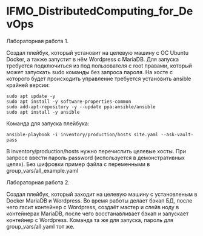 # IFMO_DistributedComputing_for_DevOps
Лабораторная работа 1.

Создал плейбук, который установит на целевую машину с ОС Ubuntu Docker, а также запустит в нём Wordpress с MariaDB.
Для запуска требуется подключиться из под пользователя с root правами, который может запускать sudo команды без запроса пароля.
На хосте с которого будет происходить управление требуется установить ansible крайней версии:
```
sudo apt update -y
sudo apt install -y software-properties-common
sudo add-apt-repository -y --update ppa:ansible/ansible
sudo apt install -y ansible
```
Команда для запуска плейбука:
```
ansible-playbook -i inventory/production/hosts site.yaml --ask-vault-pass
```
В inventory/production/hosts нужно перечислить целевые хосты.
При запросе ввести пароль password (используется в демонстративных целях).
Без шифровки пример файла с переменными в group_vars/all_example.yaml


Лабораторная работа 2.

Создал плейбук, который заходит на целевую машину с установленым в Docker MariaDB и Wordpress.
Во время работы делает бэкап БД, после чего гасит контейнер с Wordpress, создаёт мастер и слейв ноду в контейнерах MariaDB, после чего восстанавливает бэкап и запускает контейнер с Wordpress.
Команда та же для запуска, пароль для group_vars/all.yaml тот же.